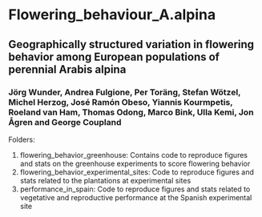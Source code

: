 
# Flowering_behaviour_A.alpina

## Geographically structured variation in flowering behavior among European populations of perennial Arabis alpina

### Jörg Wunder, Andrea Fulgione, Per Toräng, Stefan Wötzel, Michel Herzog, José Ramón Obeso, Yiannis Kourmpetis, Roeland van Ham, Thomas Odong, Marco Bink, Ulla Kemi, Jon Ågren and George Coupland

Folders:
1) 	flowering_behavior_greenhouse: 		Contains code to reproduce figures and stats on the greenhouse experiments to score flowering behavior
2)	flowering_behavior_experimental_sites:	Code to reproduce figures and stats related to the plantations at experimental sites
3)	performance_in_spain:			Code to reproduce figures and stats related to vegetative and reproductive performance at the Spanish experimental site



